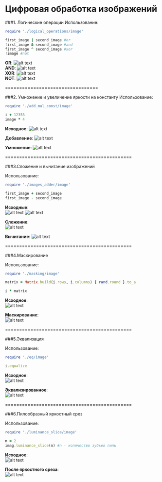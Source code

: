 # Цифровая обработка изображений
###1. Логические операции
Использование:
```ruby
require './logical_operations/image'

first_image | second_image #or
first_image & second_image #and
first_image ^ second_image #xor
!image #not
```
**OR**: 
![alt text](https://raw.githubusercontent.com/evgeniy-kunitsa/dip/develop/logical_operations/4.jpg "OR")    
**AND**: 
![alt text](https://raw.githubusercontent.com/evgeniy-kunitsa/dip/develop/logical_operations/3.jpg "AND")    
**XOR**: 
![alt text](https://raw.githubusercontent.com/evgeniy-kunitsa/dip/develop/logical_operations/5.jpg "XOR")    
**NOT**: 
![alt text](https://raw.githubusercontent.com/evgeniy-kunitsa/dip/develop/logical_operations/6.jpg "NOT")    

=================================

###2. Умножение и увеличение яркости на константу
Использование:

```ruby
require './add_mul_const/image'

i + 12358
image * 4
```
**Исходное**: 
![alt text](https://raw.githubusercontent.com/evgeniy-kunitsa/dip/develop/add_mul_const/1.jpg "Source")

**Добавление**: 
![alt text](https://raw.githubusercontent.com/evgeniy-kunitsa/dip/develop/add_mul_const/2.jpg "Add")

**Умножение**: 
![alt text](https://raw.githubusercontent.com/evgeniy-kunitsa/dip/develop/add_mul_const/3.jpg "MUL")

=============================================

###3.Сложение и вычитание изображений

Использование:

```ruby
require './images_adder/image'

first_image + second_image
first_image - second_image
```
**Исходные**:  
![alt text](https://raw.githubusercontent.com/evgeniy-kunitsa/dip/develop/images_adder/1.jpg "Source-1")
![alt text](https://raw.githubusercontent.com/evgeniy-kunitsa/dip/develop/images_adder/2.jpg "Source-2")

**Сложение**:   
![alt text](https://raw.githubusercontent.com/evgeniy-kunitsa/dip/develop/images_adder/3.jpg "ADD")

**Вычитание**: 
![alt text](https://raw.githubusercontent.com/evgeniy-kunitsa/dip/develop/images_adder/4.jpg "SUB")

=============================================

###4.Маскирование

Использование:

```ruby
require './masking/image'

matrix = Matrix.build(i.rows, i.columns) { rand.round }.to_a

i * matrix
```
**Исходное**:  
![alt text](https://raw.githubusercontent.com/evgeniy-kunitsa/dip/develop/masking/1.jpg "Source")

**Маскирование**:  
![alt text](https://raw.githubusercontent.com/evgeniy-kunitsa/dip/develop/masking/2.jpg "Masking")


=============================================

###5.Эквализация

Использование:

```ruby
require './eq/image'

i.equalize
```
**Исходное**:  
![alt text](https://raw.githubusercontent.com/evgeniy-kunitsa/dip/develop/eq/1.jpg "Source")

**Эквализированное**:  
![alt text](https://raw.githubusercontent.com/evgeniy-kunitsa/dip/develop/eq/2.jpg "Masking")

=============================================

###6.Пилообразный яркостный срез

Использование:

```ruby
require './luminance_slice/image'

n = 2
imag.luminance_slice(n) #n - количество зубьев пилы
```
**Исходное**:  
![alt text](https://raw.githubusercontent.com/evgeniy-kunitsa/dip/develop/luminance_slice/1.jpg "Source")

**После яркостного среза**:  
![alt text](https://raw.githubusercontent.com/evgeniy-kunitsa/dip/develop/luminance_slice/2.jpg "Masking")





